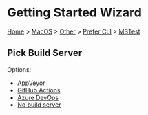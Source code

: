 # Getting Started Wizard

[Home](/docs/wiz/readme.md) > [MacOS](MacOS.md) > [Other](MacOS_Other.md) > [Prefer CLI](MacOS_Other_Cli.md) > [MSTest](MacOS_Other_Cli_MSTest.md)

## Pick Build Server

Options:
 * [AppVeyor](MacOS_Other_Cli_MSTest_AppVeyor.md)
 * [GitHub Actions](MacOS_Other_Cli_MSTest_GitHubActions.md)
 * [Azure DevOps](MacOS_Other_Cli_MSTest_AzureDevOps.md)
 * [No build server](MacOS_Other_Cli_MSTest_None.md)
